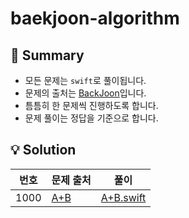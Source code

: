 # baekjoon-algorithm
## 👋 Summary
- 모든 문제는 `swift`로 풀이됩니다.
- 문제의 출처는 [BackJoon](https://www.acmicpc.net)입니다.
- 틈틈히 한 문제씩 진행하도록 합니다.
- 문제 풀이는 정답을 기준으로 합니다.

## 💡 Solution
|번호|문제 출처|풀이|
|:---:|---|---|
|1000|[A+B](https://www.acmicpc.net/problem/1000)|[A+B.swift](Solutions/A+B.swift)|
